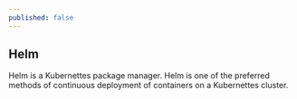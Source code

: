 ```yaml
---
published: false
---
```

## Helm

Helm is a Kubernettes package manager. Helm is one of the preferred methods of continuous deployment of containers on a Kubernettes cluster. 
